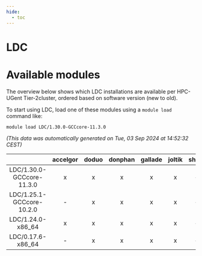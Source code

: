```yaml
---
hide:
  - toc
---
```


LDC
===

# Available modules


The overview below shows which LDC installations are available per HPC-UGent Tier-2cluster, ordered based on software version (new to old).

To start using LDC, load one of these modules using a `module load` command like:

```shell
module load LDC/1.30.0-GCCcore-11.3.0
```

*(This data was automatically generated on Tue, 03 Sep 2024 at 14:52:32 CEST)*  

| |accelgor|doduo|donphan|gallade|joltik|shinx|skitty|
| :---: | :---: | :---: | :---: | :---: | :---: | :---: | :---: |
|LDC/1.30.0-GCCcore-11.3.0|x|x|x|x|x|-|x|
|LDC/1.25.1-GCCcore-10.2.0|-|x|x|x|x|-|x|
|LDC/1.24.0-x86_64|x|x|x|x|x|-|x|
|LDC/0.17.6-x86_64|-|x|x|x|x|-|x|
